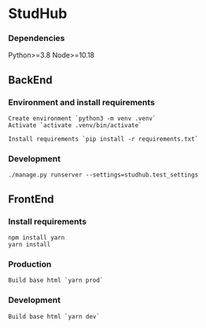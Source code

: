 # StudHub

### Dependencies
   Python>=3.8
   Node>=10.18
   
## BackEnd

### Environment and install requirements
    Create environment `python3 -m venv .venv`
    Activate `activate .venv/bin/activate`
    
    Install requirements `pip install -r requirements.txt`
### Development
    ./manage.py runserver --settings=studhub.test_settings

## FrontEnd

### Install requirements
    npm install yarn
    yarn install
    
### Production
    Build base html `yarn prod`
    
### Development
    Build base html `yarn dev`    
  
    
